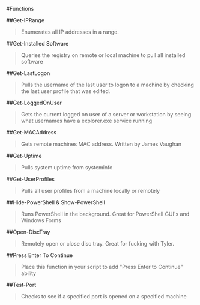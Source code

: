 #Functions

##Get-IPRange
  >Enumerates all IP addresses in a range. 

##Get-Installed Software
  >Queries the registry on remote or local machine to pull all installed software
  
##Get-LastLogon
  >Pulls the username of the last user to logon to a machine by checking the last user profile that was edited.

##Get-LoggedOnUser
  >Gets the current logged on user of a server or workstation by seeing what usernames have a explorer.exe service running
  
##Get-MACAddress
  >Gets remote machines MAC address.  Written by James Vaughan 
  
##Get-Uptime
  >Pulls system uptime from systeminfo

##Get-UserProfiles
  >Pulls all user profiles from a machine locally or remotely
  
##Hide-PowerShell & Show-PowerShell
  >Runs PowerShell in the background.  Great for PowerShell GUI's and Windows Forms
  
##Open-DiscTray
  >Remotely open or close disc tray.  Great for fucking with Tyler.
  
##Press Enter To Continue
  >Place this function in your script to add "Press Enter to Continue" ability
  
##Test-Port
  >Checks to see if a specified port is opened on a specified machine
